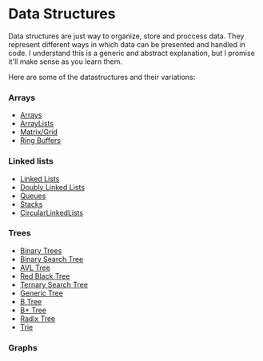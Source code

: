 # Data Structures

Data structures are just way to organize, store and proccess data. They represent different ways in which data can be presented and handled in code. I understand this is a generic and abstract explanation, but I promise it'll make sense as you learn them.

Here are some of the datastructures and their variations:

### Arrays

- [Arrays](./docs/arrays.md)
- [ArrayLists](./docs/arraylists.md)
- [Matrix/Grid](./docs/matrix.md)
- [Ring Buffers](./docs/matrix.md)


### Linked lists

- [Linked Lists](./docs/linked-lists.md)
- [Doubly Linked Lists](./docs/arrays.md)
- [Queues](./docs/arrays.md)
- [Stacks](./docs/arrays.md)
- [CircularLinkedLists](./docs/arrays.md)


### Trees

- [Binary Trees](./docs/linked-lists.md)
- [Binary Search Tree](./docs/linked-lists.md)
- [AVL Tree](./docs/linked-lists.md)
- [Red Black Tree](./docs/linked-lists.md)
- [Ternary Search Tree](./docs/linked-lists.md)
- [Generic Tree](./docs/linked-lists.md)
- [B Tree](./docs/linked-lists.md)
- [B+ Tree](./docs/linked-lists.md)
- [Radix Tree](./docs/linked-lists.md)
- [Trie](./docs/linked-lists.md)


### Graphs
